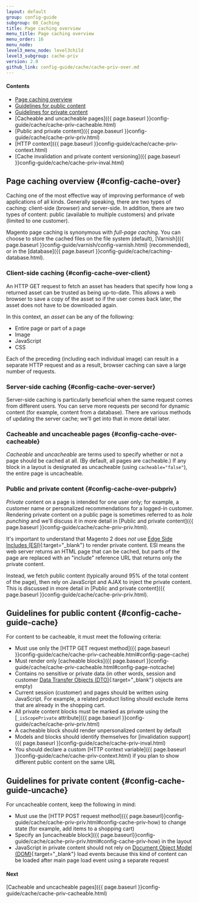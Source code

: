 ```yaml
---
layout: default
group: config-guide
subgroup: 08_Caching
title: Page caching overview
menu_title: Page caching overview
menu_order: 16
menu_node: 
level3_menu_node: level3child
level3_subgroup: cache-priv
version: 2.0
github_link: config-guide/cache/cache-priv-over.md
---
```


#### Contents
*	[Page caching overview](#config-cache-over)
*	[Guidelines for public content](#config-cache-guide-cache)
*	[Guidelines for private content](#config-cache-guide-uncache)
*	[Cacheable and uncacheable pages]({{ page.baseurl }}config-guide/cache/cache-priv-cacheable.html)
*	[Public and private content]({{ page.baseurl }}config-guide/cache/cache-priv-priv.html)
*	[HTTP context]({{ page.baseurl }}config-guide/cache/cache-priv-context.html)
*	[Cache invalidation and private content versioning]({{ page.baseurl }}config-guide/cache/cache-priv-inval.html)

## Page caching overview {#config-cache-over}
Caching one of the most effective way of improving performance of web applications of all kinds. Generally speaking, there are two types of caching: client-side (browser) and server-side. In addition, there are two types of content: public (available to multiple customers) and private (limited to one customer).

Magento page caching is synonymous with *full-page caching*. You can choose to store the cached files on the file system (default), [Varnish]({{ page.baseurl }}config-guide/varnish/config-varnish.html) (recommended), or in the [database]({{ page.baseurl }}config-guide/cache/caching-database.html).

### Client-side caching {#config-cache-over-client}
An HTTP GET request to fetch an asset has headers that specify how long a returned asset can be trusted as being up-to-date. This allows a web browser to save a copy of the asset so if the user comes back later, the asset does not have to be downloaded again. 

In this context, an *asset* can be any of the following:

*	Entire page or part of a page
*	Image
*	JavaScript
*	CSS

Each of the preceding (including each individual image) can result in a separate HTTP request and as a result, browser caching can save a large number of requests.

### Server-side caching {#config-cache-over-server}
Server-side caching is particularly beneficial when the same request comes from different users. You can serve more requests per second for dynamic content (for example, content from a database). There are various methods of updating the server cache; we'll get into that in more detail later.

### Cacheable and uncacheable pages {#config-cache-over-cacheable}
*Cacheable* and *uncacheable* are terms used to specify whether or not a page should be cached at all. (By default, all pages are cacheable.) If any block in a layout is designated as uncacheable (using `cacheable="false"`), the entire page is uncacheable.

### Public and private content {#config-cache-over-pubpriv}
*Private* content on a page is intended for one user only; for example, a customer name or personalized recommendations for a logged-in customer. Rendering private content on a public page is sometimes referred to as *hole punching* and we'll discuss it in more detail in [Public and private content]({{ page.baseurl }}config-guide/cache/cache-priv-priv.html).

It's important to understand that Magento 2 does *not* use [Edge Side Includes (ESI)](https://en.wikipedia.org/wiki/Edge_Side_Includes){:target="_blank"} to render private content. ESI means the web server returns an HTML page that can be cached, but parts of the page are replaced with an "include" reference URL that returns only the private content.

Instead, we fetch public content (typically around 95% of the total content of the page), then rely on JavaScript and AJAX to inject the private content. This is discussed in more detail in [Public and private content]({{ page.baseurl }}config-guide/cache/cache-priv-priv.html).

## Guidelines for public content {#config-cache-guide-cache}
For content to be cacheable, it must meet the following criteria:

*	Must use only the [HTTP GET request method]({{ page.baseurl }}config-guide/cache/cache-priv-cacheable.html#config-page-cache)
*	Must render only [cacheable blocks]({{ page.baseurl }}config-guide/cache/cache-priv-cacheable.html#config-page-notcache)
*	Contains no sensitive or private data (in other words, session and customer [Data Transfer Objects (DTO)](https://en.wikipedia.org/wiki/Data_transfer_object){:target="_blank"} objects are empty)
*	Current session (customer) and pages should be written using JavaScript. For example, a related product listing should exclude items that are already in the shopping cart.
*	All private content blocks must be marked as private using the [`_isScopePrivate` attribute]({{ page.baseurl }}config-guide/cache/cache-priv-priv.html)
*	A cacheable block should render unpersonalized content by default
*	Models and blocks should identify themselves for [invalidation support]({{ page.baseurl }}config-guide/cache/cache-priv-inval.html)
*	You should declare a custom [HTTP context variable]({{ page.baseurl }}config-guide/cache/cache-priv-context.html) if you plan to show different public content on the same URL

## Guidelines for private content {#config-cache-guide-uncache}
For uncacheable content, keep the following in mind:

*	Must use the [HTTP POST request method]({{ page.baseurl}}config-guide/cache/cache-priv-priv.html#config-cache-priv-how) to change state (for example, add items to a shopping cart)
*	Specify an [uncacheable block]({{ page.baseurl}}config-guide/cache/cache-priv-priv.html#config-cache-priv-how) in the layout
*	JavaScript in private content should not rely on [Document Object Model (DOM)](https://en.wikipedia.org/wiki/DOM_events){:target="_blank"} load events because this kind of content can be loaded after main page load event using a separate request

#### Next
[Cacheable and uncacheable pages]({{ page.baseurl }}config-guide/cache/cache-priv-cacheable.html)